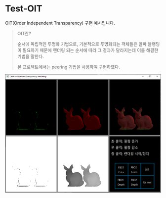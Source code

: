 # Test-OIT

OIT(Order Independent Transparency) 구현 예시입니다.

> OIT란?
>
> 순서에 독립적인 투명화 기법으로, 기본적으로 투명화되는 객체들은 알파 블랭딩이 필요하기 때문에 렌더링 되는 순서에 따라 그 결과가 달라지는데 이를 해결한 기법을 말한다.
>
> 본 프로젝트에서는 peering 기법을 사용하여 구현하였다.

<img src="https://github.com/pkk1113/Test-OIT/blob/master/doc/result.PNG" width="800" />
